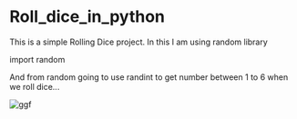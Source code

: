 # Roll_dice_in_python

This is a simple Rolling Dice project.
In this I am using random library

import random

And from random going to use randint to get number between 1 to 6 when we roll dice...

![ggf](https://user-images.githubusercontent.com/33418077/131956482-50373a8f-51c6-4bde-aacb-f04beca64662.PNG)

